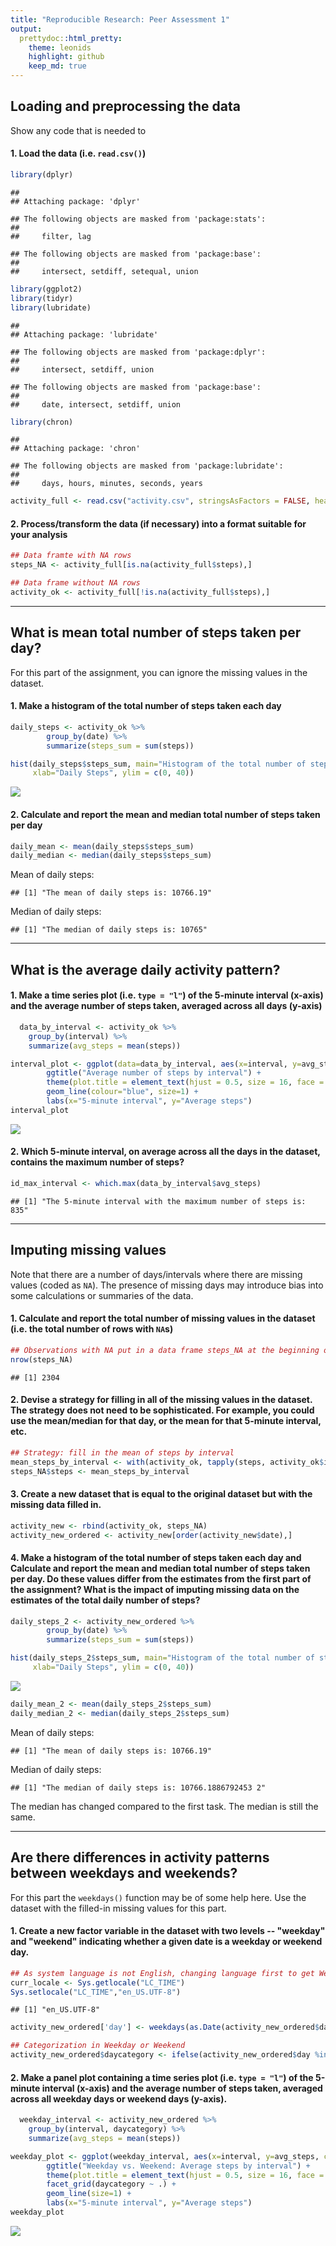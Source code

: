```yaml
---
title: "Reproducible Research: Peer Assessment 1"
output: 
  prettydoc::html_pretty:
    theme: leonids
    highlight: github
    keep_md: true
---
```



## Loading and preprocessing the data

Show any code that is needed to

#### 1. Load the data (i.e. `read.csv()`)


```r
library(dplyr)
```

```
## 
## Attaching package: 'dplyr'
```

```
## The following objects are masked from 'package:stats':
## 
##     filter, lag
```

```
## The following objects are masked from 'package:base':
## 
##     intersect, setdiff, setequal, union
```

```r
library(ggplot2)
library(tidyr)
library(lubridate)
```

```
## 
## Attaching package: 'lubridate'
```

```
## The following objects are masked from 'package:dplyr':
## 
##     intersect, setdiff, union
```

```
## The following objects are masked from 'package:base':
## 
##     date, intersect, setdiff, union
```

```r
library(chron)
```

```
## 
## Attaching package: 'chron'
```

```
## The following objects are masked from 'package:lubridate':
## 
##     days, hours, minutes, seconds, years
```

```r
activity_full <- read.csv("activity.csv", stringsAsFactors = FALSE, header = TRUE)
```

#### 2. Process/transform the data (if necessary) into a format suitable for your analysis

```r
## Data framte with NA rows
steps_NA <- activity_full[is.na(activity_full$steps),]

## Data frame without NA rows
activity_ok <- activity_full[!is.na(activity_full$steps),]
```

****************************************************************************************************  
## What is mean total number of steps taken per day?
For this part of the assignment, you can ignore the missing values in
the dataset.

#### 1. Make a histogram of the total number of steps taken each day


```r
daily_steps <- activity_ok %>%
        group_by(date) %>%
        summarize(steps_sum = sum(steps))
```



```r
hist(daily_steps$steps_sum, main="Histogram of the total number of steps taken each day", 
     xlab="Daily Steps", ylim = c(0, 40))
```

![](PA1_template_files/figure-html/unnamed-chunk-4-1.png)<!-- -->

#### 2. Calculate and report the **mean** and **median** total number of steps taken per day


```r
daily_mean <- mean(daily_steps$steps_sum)
daily_median <- median(daily_steps$steps_sum)
```

Mean of daily steps:

```
## [1] "The mean of daily steps is: 10766.19"
```
Median of daily steps:

```
## [1] "The median of daily steps is: 10765"
```

****************************************************************************************************  
## What is the average daily activity pattern?
#### 1. Make a time series plot (i.e. `type = "l"`) of the 5-minute interval (x-axis) and the average number of steps taken, averaged across all days (y-axis)

```r
  data_by_interval <- activity_ok %>%
    group_by(interval) %>%
    summarize(avg_steps = mean(steps))
```


```r
interval_plot <- ggplot(data=data_by_interval, aes(x=interval, y=avg_steps)) +
        ggtitle("Average number of steps by interval") +
        theme(plot.title = element_text(hjust = 0.5, size = 16, face = "bold")) +
        geom_line(colour="blue", size=1) + 
        labs(x="5-minute interval", y="Average steps")
interval_plot
```

![](PA1_template_files/figure-html/unnamed-chunk-9-1.png)<!-- -->

#### 2. Which 5-minute interval, on average across all the days in the dataset, contains the maximum number of steps?

```r
id_max_interval <- which.max(data_by_interval$avg_steps)
```


```
## [1] "The 5-minute interval with the maximum number of steps is: 835"
```

****************************************************************************************************  
## Imputing missing values
Note that there are a number of days/intervals where there are missing
values (coded as `NA`). The presence of missing days may introduce
bias into some calculations or summaries of the data.

#### 1. Calculate and report the total number of missing values in the dataset (i.e. the total number of rows with `NA`s)

```r
## Observations with NA put in a data frame steps_NA at the beginning of this assignment
nrow(steps_NA)
```

```
## [1] 2304
```


#### 2. Devise a strategy for filling in all of the missing values in the dataset. The strategy does not need to be sophisticated. For example, you could use the mean/median for that day, or the mean for that 5-minute interval, etc.


```r
## Strategy: fill in the mean of steps by interval
mean_steps_by_interval <- with(activity_ok, tapply(steps, activity_ok$interval, mean))
steps_NA$steps <- mean_steps_by_interval
```

#### 3. Create a new dataset that is equal to the original dataset but with the missing data filled in.

```r
activity_new <- rbind(activity_ok, steps_NA)
activity_new_ordered <- activity_new[order(activity_new$date),]
```

#### 4. Make a histogram of the total number of steps taken each day and Calculate and report the **mean** and **median** total number of steps taken per day. Do these values differ from the estimates from the first part of the assignment? What is the impact of imputing missing data on the estimates of the total daily number of steps?

```r
daily_steps_2 <- activity_new_ordered %>%
        group_by(date) %>%
        summarize(steps_sum = sum(steps))
```


```r
hist(daily_steps_2$steps_sum, main="Histogram of the total number of steps taken each day, Version 2", 
     xlab="Daily Steps", ylim = c(0, 40))
```

![](PA1_template_files/figure-html/unnamed-chunk-16-1.png)<!-- -->


```r
daily_mean_2 <- mean(daily_steps_2$steps_sum)
daily_median_2 <- median(daily_steps_2$steps_sum)
```

Mean of daily steps:

```
## [1] "The mean of daily steps is: 10766.19"
```
Median of daily steps:

```
## [1] "The median of daily steps is: 10766.1886792453 2"
```

The median has changed compared to the first task. The median is still the same.    

****************************************************************************************************  

## Are there differences in activity patterns between weekdays and weekends?
For this part the `weekdays()` function may be of some help here. Use
the dataset with the filled-in missing values for this part.

#### 1. Create a new factor variable in the dataset with two levels -- "weekday" and "weekend" indicating whether a given date is a weekday or weekend day.


```r
## As system language is not English, changing language first to get Weekdays in EN
curr_locale <- Sys.getlocale("LC_TIME")
Sys.setlocale("LC_TIME","en_US.UTF-8")
```

```
## [1] "en_US.UTF-8"
```

```r
activity_new_ordered['day'] <- weekdays(as.Date(activity_new_ordered$date))

## Categorization in Weekday or Weekend
activity_new_ordered$daycategory <- ifelse(activity_new_ordered$day %in% c("Saturday", "Sunday"), "weekend", "weekday")
```

#### 2. Make a panel plot containing a time series plot (i.e. `type = "l"`) of the 5-minute interval (x-axis) and the average number of steps taken, averaged across all weekday days or weekend days (y-axis).


```r
  weekday_interval <- activity_new_ordered %>%
    group_by(interval, daycategory) %>%
    summarize(avg_steps = mean(steps))
```


```r
weekday_plot <- ggplot(weekday_interval, aes(x=interval, y=avg_steps, col=daycategory)) +
        ggtitle("Weekday vs. Weekend: Average steps by interval") +
        theme(plot.title = element_text(hjust = 0.5, size = 16, face = "bold")) +
        facet_grid(daycategory ~ .) +
        geom_line(size=1) + 
        labs(x="5-minute interval", y="Average steps")
weekday_plot
```

![](PA1_template_files/figure-html/unnamed-chunk-22-1.png)<!-- -->

